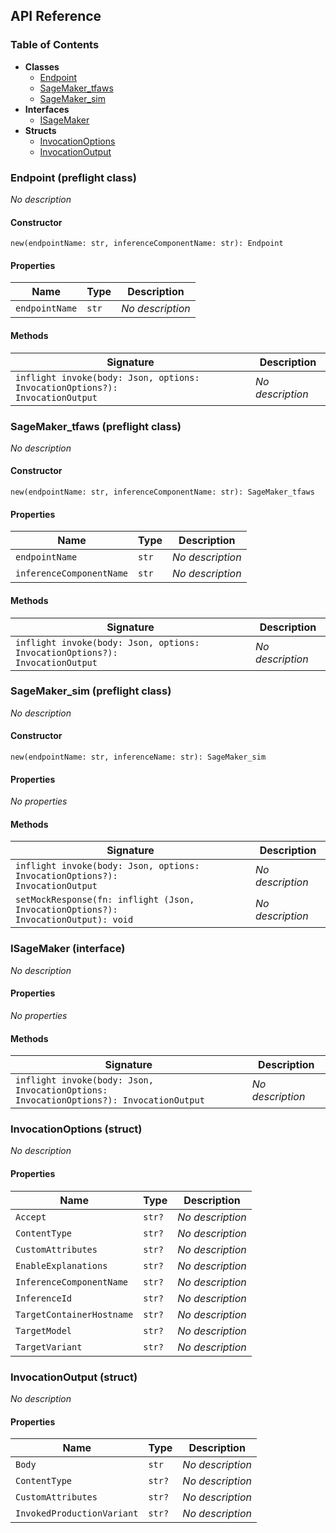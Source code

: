 ## API Reference

### Table of Contents

- **Classes**
  - <a href="#@winglibs/sagemaker.Endpoint">Endpoint</a>
  - <a href="#@winglibs/sagemaker.SageMaker_tfaws">SageMaker_tfaws</a>
  - <a href="#@winglibs/sagemaker.SageMaker_sim">SageMaker_sim</a>
- **Interfaces**
  - <a href="#@winglibs/sagemaker.ISageMaker">ISageMaker</a>
- **Structs**
  - <a href="#@winglibs/sagemaker.InvocationOptions">InvocationOptions</a>
  - <a href="#@winglibs/sagemaker.InvocationOutput">InvocationOutput</a>

### Endpoint (preflight class) <a class="wing-docs-anchor" id="@winglibs/sagemaker.Endpoint"></a>

*No description*

#### Constructor

```
new(endpointName: str, inferenceComponentName: str): Endpoint
```

#### Properties

| **Name** | **Type** | **Description** |
| --- | --- | --- |
| <code>endpointName</code> | <code>str</code> | *No description* |

#### Methods

| **Signature** | **Description** |
| --- | --- |
| <code>inflight invoke(body: Json, options: InvocationOptions?): InvocationOutput</code> | *No description* |

### SageMaker_tfaws (preflight class) <a class="wing-docs-anchor" id="@winglibs/sagemaker.SageMaker_tfaws"></a>

*No description*

#### Constructor

```
new(endpointName: str, inferenceComponentName: str): SageMaker_tfaws
```

#### Properties

| **Name** | **Type** | **Description** |
| --- | --- | --- |
| <code>endpointName</code> | <code>str</code> | *No description* |
| <code>inferenceComponentName</code> | <code>str</code> | *No description* |

#### Methods

| **Signature** | **Description** |
| --- | --- |
| <code>inflight invoke(body: Json, options: InvocationOptions?): InvocationOutput</code> | *No description* |

### SageMaker_sim (preflight class) <a class="wing-docs-anchor" id="@winglibs/sagemaker.SageMaker_sim"></a>

*No description*

#### Constructor

```
new(endpointName: str, inferenceName: str): SageMaker_sim
```

#### Properties

*No properties*

#### Methods

| **Signature** | **Description** |
| --- | --- |
| <code>inflight invoke(body: Json, options: InvocationOptions?): InvocationOutput</code> | *No description* |
| <code>setMockResponse(fn: inflight (Json, InvocationOptions?): InvocationOutput): void</code> | *No description* |

### ISageMaker (interface) <a class="wing-docs-anchor" id="@winglibs/sagemaker.ISageMaker"></a>

*No description*

#### Properties

*No properties*

#### Methods

| **Signature** | **Description** |
| --- | --- |
| <code>inflight invoke(body: Json, InvocationOptions: InvocationOptions?): InvocationOutput</code> | *No description* |

### InvocationOptions (struct) <a class="wing-docs-anchor" id="@winglibs/sagemaker.InvocationOptions"></a>

*No description*

#### Properties

| **Name** | **Type** | **Description** |
| --- | --- | --- |
| <code>Accept</code> | <code>str?</code> | *No description* |
| <code>ContentType</code> | <code>str?</code> | *No description* |
| <code>CustomAttributes</code> | <code>str?</code> | *No description* |
| <code>EnableExplanations</code> | <code>str?</code> | *No description* |
| <code>InferenceComponentName</code> | <code>str?</code> | *No description* |
| <code>InferenceId</code> | <code>str?</code> | *No description* |
| <code>TargetContainerHostname</code> | <code>str?</code> | *No description* |
| <code>TargetModel</code> | <code>str?</code> | *No description* |
| <code>TargetVariant</code> | <code>str?</code> | *No description* |

### InvocationOutput (struct) <a class="wing-docs-anchor" id="@winglibs/sagemaker.InvocationOutput"></a>

*No description*

#### Properties

| **Name** | **Type** | **Description** |
| --- | --- | --- |
| <code>Body</code> | <code>str</code> | *No description* |
| <code>ContentType</code> | <code>str?</code> | *No description* |
| <code>CustomAttributes</code> | <code>str?</code> | *No description* |
| <code>InvokedProductionVariant</code> | <code>str?</code> | *No description* |

